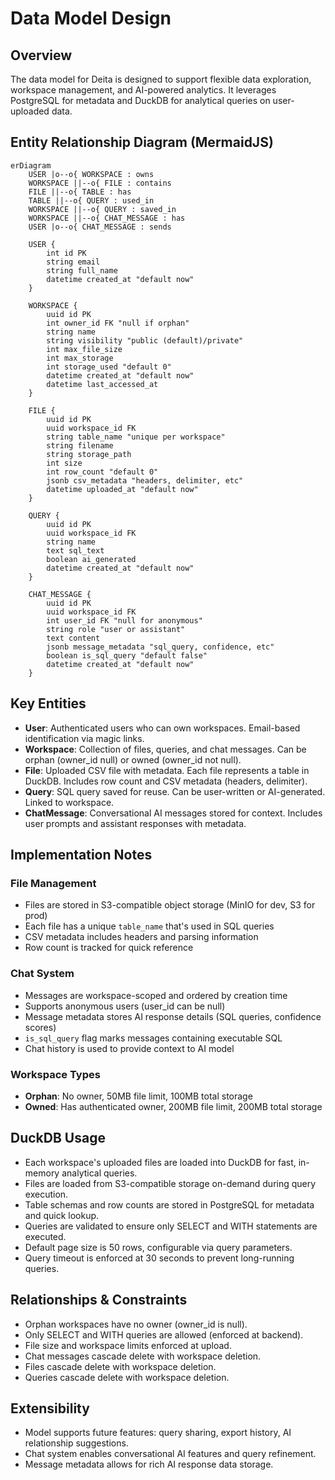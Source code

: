 # Data Model Design

## Overview

The data model for Deita is designed to support flexible data exploration, workspace management, and AI-powered analytics. It leverages PostgreSQL for metadata and DuckDB for analytical queries on user-uploaded data.

## Entity Relationship Diagram (MermaidJS)

```mermaid
erDiagram
    USER |o--o{ WORKSPACE : owns
    WORKSPACE ||--o{ FILE : contains
    FILE ||--o{ TABLE : has
    TABLE ||--o{ QUERY : used_in
    WORKSPACE ||--o{ QUERY : saved_in
    WORKSPACE ||--o{ CHAT_MESSAGE : has
    USER |o--o{ CHAT_MESSAGE : sends

    USER {
        int id PK
        string email
        string full_name
        datetime created_at "default now"
    }

    WORKSPACE {
        uuid id PK
        int owner_id FK "null if orphan"
        string name
        string visibility "public (default)/private"
        int max_file_size
        int max_storage
        int storage_used "default 0"
        datetime created_at "default now"
        datetime last_accessed_at
    }

    FILE {
        uuid id PK
        uuid workspace_id FK
        string table_name "unique per workspace"
        string filename
        string storage_path
        int size
        int row_count "default 0"
        jsonb csv_metadata "headers, delimiter, etc"
        datetime uploaded_at "default now"
    }

    QUERY {
        uuid id PK
        uuid workspace_id FK
        string name
        text sql_text
        boolean ai_generated
        datetime created_at "default now"
    }

    CHAT_MESSAGE {
        uuid id PK
        uuid workspace_id FK
        int user_id FK "null for anonymous"
        string role "user or assistant"
        text content
        jsonb message_metadata "sql_query, confidence, etc"
        boolean is_sql_query "default false"
        datetime created_at "default now"
    }
```

## Key Entities

- **User**: Authenticated users who can own workspaces. Email-based identification via magic links.
- **Workspace**: Collection of files, queries, and chat messages. Can be orphan (owner_id null) or owned (owner_id not null).
- **File**: Uploaded CSV file with metadata. Each file represents a table in DuckDB. Includes row count and CSV metadata (headers, delimiter).
- **Query**: SQL query saved for reuse. Can be user-written or AI-generated. Linked to workspace.
- **ChatMessage**: Conversational AI messages stored for context. Includes user prompts and assistant responses with metadata.

## Implementation Notes

### File Management

- Files are stored in S3-compatible object storage (MinIO for dev, S3 for prod)
- Each file has a unique `table_name` that's used in SQL queries
- CSV metadata includes headers and parsing information
- Row count is tracked for quick reference

### Chat System

- Messages are workspace-scoped and ordered by creation time
- Supports anonymous users (user_id can be null)
- Message metadata stores AI response details (SQL queries, confidence scores)
- `is_sql_query` flag marks messages containing executable SQL
- Chat history is used to provide context to AI model

### Workspace Types

- **Orphan**: No owner, 50MB file limit, 100MB total storage
- **Owned**: Has authenticated owner, 200MB file limit, 200MB total storage

## DuckDB Usage

- Each workspace's uploaded files are loaded into DuckDB for fast, in-memory analytical queries.
- Files are loaded from S3-compatible storage on-demand during query execution.
- Table schemas and row counts are stored in PostgreSQL for metadata and quick lookup.
- Queries are validated to ensure only SELECT and WITH statements are executed.
- Default page size is 50 rows, configurable via query parameters.
- Query timeout is enforced at 30 seconds to prevent long-running queries.

## Relationships & Constraints

- Orphan workspaces have no owner (owner_id is null).
- Only SELECT and WITH queries are allowed (enforced at backend).
- File size and workspace limits enforced at upload.
- Chat messages cascade delete with workspace deletion.
- Files cascade delete with workspace deletion.
- Queries cascade delete with workspace deletion.

## Extensibility

- Model supports future features: query sharing, export history, AI relationship suggestions.
- Chat system enables conversational AI features and query refinement.
- Message metadata allows for rich AI response data storage.
